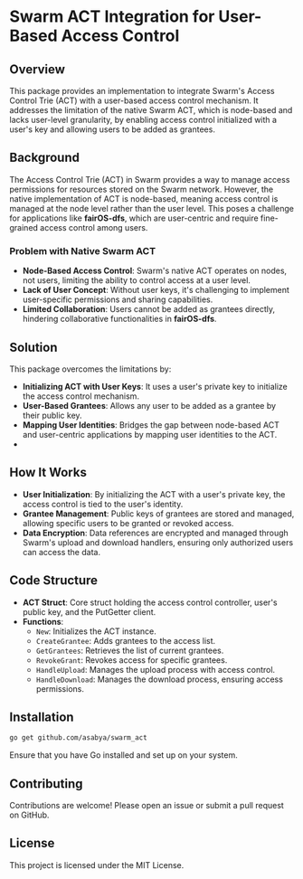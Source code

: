 # Swarm ACT Integration for User-Based Access Control

## Overview

This package provides an implementation to integrate Swarm's Access Control Trie (ACT) with a user-based access control mechanism. It addresses the limitation of the native Swarm ACT, which is node-based and lacks user-level granularity, by enabling access control initialized with a user's key and allowing users to be added as grantees.

## Background

The Access Control Trie (ACT) in Swarm provides a way to manage access permissions for resources stored on the Swarm network. However, the native implementation of ACT is node-based, meaning access control is managed at the node level rather than the user level. This poses a challenge for applications like **fairOS-dfs**, which are user-centric and require fine-grained access control among users.

### Problem with Native Swarm ACT

- **Node-Based Access Control**: Swarm's native ACT operates on nodes, not users, limiting the ability to control access at a user level.
- **Lack of User Concept**: Without user keys, it's challenging to implement user-specific permissions and sharing capabilities.
- **Limited Collaboration**: Users cannot be added as grantees directly, hindering collaborative functionalities in **fairOS-dfs**.

## Solution

This package overcomes the limitations by:

- **Initializing ACT with User Keys**: It uses a user's private key to initialize the access control mechanism.
- **User-Based Grantees**: Allows any user to be added as a grantee by their public key.
- **Mapping User Identities**: Bridges the gap between node-based ACT and user-centric applications by mapping user identities to the ACT.
- 
## How It Works

- **User Initialization**: By initializing the ACT with a user's private key, the access control is tied to the user's identity.
- **Grantee Management**: Public keys of grantees are stored and managed, allowing specific users to be granted or revoked access.
- **Data Encryption**: Data references are encrypted and managed through Swarm's upload and download handlers, ensuring only authorized users can access the data.

## Code Structure

- **ACT Struct**: Core struct holding the access control controller, user's public key, and the PutGetter client.
- **Functions**:
    - `New`: Initializes the ACT instance.
    - `CreateGrantee`: Adds grantees to the access list.
    - `GetGrantees`: Retrieves the list of current grantees.
    - `RevokeGrant`: Revokes access for specific grantees.
    - `HandleUpload`: Manages the upload process with access control.
    - `HandleDownload`: Manages the download process, ensuring access permissions.

## Installation

```bash
go get github.com/asabya/swarm_act
```

Ensure that you have Go installed and set up on your system.

## Contributing

Contributions are welcome! Please open an issue or submit a pull request on GitHub.

## License

This project is licensed under the MIT License.
